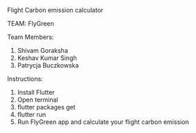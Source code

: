 Flight Carbon emission calculator

TEAM: FlyGreen

Team Members: 
1. Shivam Goraksha
2. Keshav Kumar Singh
3. Patrycja Buczkowska

Instructions:

1. Install Flutter
2. Open terminal
3. flutter packages get
4. flutter run
5. Run FlyGreen app and calculate your flight carbon emission